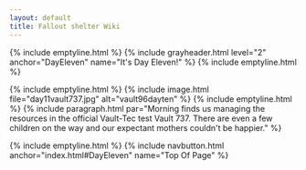 ```yaml
---
layout: default
title: Fallout shelter Wiki
---
```

{% include emptyline.html %}
{% include grayheader.html level="2" anchor="DayEleven" name="It's Day Eleven!" %}
{% include emptyline.html %}

{% include emptyline.html %}
{% include image.html file="day11vault737.jpg" alt="vault96dayten" %}
{% include emptyline.html %}
{% include paragraph.html par="Morning finds us managing the resources in the official Vault-Tec test Vault 737. There are even a few children on the way and our expectant mothers couldn't be happier." %}

{% include emptyline.html %}
{% include navbutton.html anchor="index.html#DayEleven" name="Top Of Page" %}

